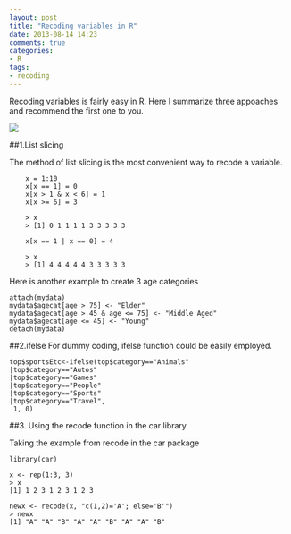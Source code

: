 ```yaml
---
layout: post
title: "Recoding variables in R"
date: 2013-08-14 14:23
comments: true
categories: 
- R
tags:
- recoding
---
```


Recoding variables is fairly easy in R. Here I summarize three appoaches and recommend the first one to you. 


![](http://farm4.staticflickr.com/3710/9508687722_545101d405.jpg)

##1.List slicing

The method of list slicing is the most convenient way to recode a variable. 

    	x = 1:10
    	x[x == 1] = 0
    	x[x > 1 & x < 6] = 1
    	x[x >= 6] = 3
     
    	> x
    	> [1] 0 1 1 1 1 3 3 3 3 3
    
    	x[x == 1 | x == 0] = 4
    
    	> x
    	> [1] 4 4 4 4 4 3 3 3 3 3


Here is another example to create 3 age categories 

	attach(mydata)
	mydata$agecat[age > 75] <- "Elder"
	mydata$agecat[age > 45 & age <= 75] <- "Middle Aged"
	mydata$agecat[age <= 45] <- "Young"
	detach(mydata)
    
##2.ifelse
For dummy coding, ifelse function could be easily employed. 


    top$sportsEtc<-ifelse(top$category=="Animals"
	|top$category=="Autos"
	|top$category=="Games"
	|top$category=="People"
	|top$category=="Sports"
	|top$category=="Travel",
	 1, 0)


##3. Using the recode function in the car library

Taking the example from recode in the car package

	library(car)

	x <- rep(1:3, 3)
	> x
	[1] 1 2 3 1 2 3 1 2 3

	newx <- recode(x, "c(1,2)='A'; else='B'")
	> newx
	[1] "A" "A" "B" "A" "A" "B" "A" "A" "B"